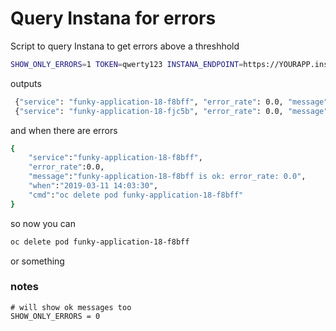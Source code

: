 # Query Instana for errors

Script to query Instana to get errors above a threshhold

```sh
SHOW_ONLY_ERRORS=1 TOKEN=qwerty123 INSTANA_ENDPOINT=https://YOURAPP.instana.io/api/application-monitoring/analyze/call-groups  python instana-app-error-rate.py
```

outputs

```sh
 {"service": "funky-application-18-f8bff", "error_rate": 0.0, "message": "funky-application-18-f8bff is ok: error_rate: 0.0", "when": "2019-03-11 14:03:30", "cmd": null}
 {"service": "funky-application-18-fjc5b", "error_rate": 0.0, "message": "funky-application-18-fjc5b is ok: error_rate: 0.0", "when": "2019-03-11 14:03:30", "cmd": null}
```

and when there are errors

```sh
{  
    "service":"funky-application-18-f8bff",
    "error_rate":0.0,
    "message":"funky-application-18-f8bff is ok: error_rate: 0.0",
    "when":"2019-03-11 14:03:30",
    "cmd":"oc delete pod funky-application-18-f8bff"
}
```

so now you can

```sh
oc delete pod funky-application-18-f8bff
```

or something

### notes

```
# will show ok messages too
SHOW_ONLY_ERRORS = 0
```